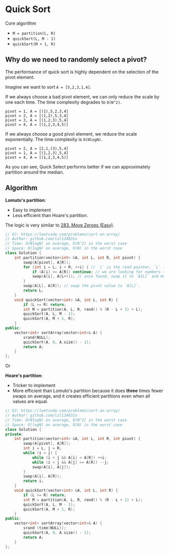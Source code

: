 # Quick Sort

Core algorithm
* `M = partition(L, R)`
* `quickSort(L, M - 1)`
* `quickSort(M + 1, R)`

## Why do we need to randomly select a pivot?

The performance of quick sort is highly dependent on the selection of the pivot element.

Imagine we want to sort `A = [5,2,3,1,4]`.

If we always choose a bad pivot element, we can only reduce the scale by one each time. The time complexity degrades to `O(N^2)`.

```
pivot = 1, A = [(1),5,2,3,4]
pivot = 2, A = [(1,2),5,3,4]
pivot = 3, A = [(1,2,3),5,4]
pivot = 4, A = [(1,2,3,4,5)]
```

If we always choose a good pivot element, we reduce the scale exponentially. The time complexity is `O(NlogN)`.

```
pivot = 2, A = [2,1,(3),5,4]
pivot = 1, A = [(1,2,3),5,4]
pivot = 4, A = [(1,2,3,4,5)]
```

As you can see, Quick Select performs better if we can approximately partition around the median.

## Algorithm

**Lomuto's partition**:
* Easy to implement
* Less efficient than Hoare's partition.

The logic is very similar to [283. Move Zeroes (Easy)](https://leetcode.com/problems/move-zeroes/).

```cpp
// OJ: https://leetcode.com/problems/sort-an-array/
// Author: github.com/lzl124631x
// Time: O(NlogN) on average, O(N^2) in the worst case
// Space: O(logN) on average, O(N) in the worst case
class Solution {
    int partition(vector<int> &A, int L, int R, int pivot) {
        swap(A[pivot], A[R]);
        for (int i = L; i < R; ++i) { // `i` is the read pointer, `L` is the write pointer
            if (A[i] >= A[R]) continue; // we are looking for numbers < A[R]. So skipping those `>= A[R]`.
            swap(A[i], A[L++]); // once found, swap it to `A[L]` and move `L` forward.
        }
        swap(A[L], A[R]); // swap the pivot value to `A[L]`.
        return L;
    }
    void quickSort(vector<int> &A, int L, int R) {
        if (L >= R) return;
        int M = partition(A, L, R, rand() % (R - L + 1) + L);
        quickSort(A, L, M - 1);
        quickSort(A, M + 1, R);
    }
public:
    vector<int> sortArray(vector<int>& A) {
        srand(NULL);
        quickSort(A, 0, A.size() - 1);
        return A;
    }
};
```

Or

**Hoare's partition**:
* Tricker to implement
* More efficient than Lomuto's partition because it does **three** times fewer swaps on average, and it creates efficient partitions even when all values are equal.

```cpp
// OJ: https://leetcode.com/problems/sort-an-array/
// Author: github.com/lzl124631x
// Time: O(NlogN) on average, O(N^2) in the worst case
// Space: O(logN) on average, O(N) in the worst case
class Solution {
private:
    int partition(vector<int> &A, int L, int R, int pivot) {
        swap(A[pivot], A[R]);
        int i = L, j = R;
        while (i < j) {
            while (i < j && A[i] < A[R]) ++i;
            while (i < j && A[j] >= A[R]) --j;
            swap(A[i], A[j]);
        }
        swap(A[i], A[R]);
        return i;
    }
    void quickSort(vector<int> &A, int L, int R) {
        if (L >= R) return;
        int M = partition(A, L, R, rand() % (R - L + 1) + L);
        quickSort(A, L, M - 1);
        quickSort(A, M + 1, R);
    }
public:
    vector<int> sortArray(vector<int>& A) {
        srand (time(NULL));
        quickSort(A, 0, A.size() - 1);
        return A;
    }
};
```